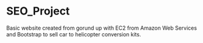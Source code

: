 # SEO_Project
 Basic website created from gorund up with EC2 from Amazon Web Services and Bootstrap to sell car to helicopter conversion kits.
